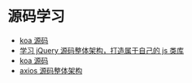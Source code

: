 # 源码学习

- [koa 源码](https://mp.weixin.qq.com/s/z1aMLV46MEu4JaENXvJk5w)
- [学习 jQuery 源码整体架构，打造属于自己的 js 类库](https://mp.weixin.qq.com/s?__biz=MzA5MjQwMzQyNw==&mid=2650744496&idx=1&sn=0f149e9436cb77bf9fc1bfb47aedd334&chksm=8866253cbf11ac2a53b385153cd8e9a0c4018b6b566750cf0b5d61d17afa2e90b52d36db8054&scene=21#wechat_redirect)
- [koa 源码](https://mp.weixin.qq.com/s/z1aMLV46MEu4JaENXvJk5w)
- [axios 源码整体架构](https://mp.weixin.qq.com/s?__biz=MzA5MjQwMzQyNw==&mid=2650744604&idx=1&sn=51d8d865c9848fd59f7763f5fb9ce789&chksm=88662490bf11ad86061ae76ff71a1177eeddab02c38d046eecd0e1ad25dc16f7591f91e9e3b2&scene=21#wechat_redirect)
